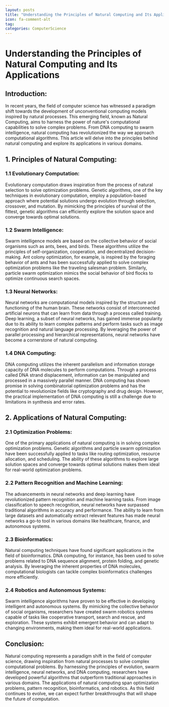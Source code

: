 ```yaml
---
layout: posts
title: "Understanding the Principles of Natural Computing and Its Applications"
icon: fa-comment-alt
tag:      
categories: ComputerScience
---
```



# Understanding the Principles of Natural Computing and Its Applications

## Introduction:

In recent years, the field of computer science has witnessed a paradigm shift towards the development of unconventional computing models inspired by natural processes. This emerging field, known as Natural Computing, aims to harness the power of nature's computational capabilities to solve complex problems. From DNA computing to swarm intelligence, natural computing has revolutionized the way we approach computational algorithms. This article will delve into the principles behind natural computing and explore its applications in various domains.

## 1. Principles of Natural Computing:

### 1.1 Evolutionary Computation:
Evolutionary computation draws inspiration from the process of natural selection to solve optimization problems. Genetic algorithms, one of the key techniques in evolutionary computation, employ a population-based approach where potential solutions undergo evolution through selection, crossover, and mutation. By mimicking the principles of survival of the fittest, genetic algorithms can efficiently explore the solution space and converge towards optimal solutions.

### 1.2 Swarm Intelligence:
Swarm intelligence models are based on the collective behavior of social organisms such as ants, bees, and birds. These algorithms utilize the principles of self-organization, cooperation, and decentralized decision-making. Ant colony optimization, for example, is inspired by the foraging behavior of ants and has been successfully applied to solve complex optimization problems like the traveling salesman problem. Similarly, particle swarm optimization mimics the social behavior of bird flocks to optimize continuous search spaces.

### 1.3 Neural Networks:
Neural networks are computational models inspired by the structure and functioning of the human brain. These networks consist of interconnected artificial neurons that can learn from data through a process called training. Deep learning, a subset of neural networks, has gained immense popularity due to its ability to learn complex patterns and perform tasks such as image recognition and natural language processing. By leveraging the power of parallel processing and hierarchical representations, neural networks have become a cornerstone of natural computing.

### 1.4 DNA Computing:
DNA computing utilizes the inherent parallelism and information storage capacity of DNA molecules to perform computations. Through a process called DNA strand displacement, information can be manipulated and processed in a massively parallel manner. DNA computing has shown promise in solving combinatorial optimization problems and has the potential to revolutionize fields like cryptography and drug design. However, the practical implementation of DNA computing is still a challenge due to limitations in synthesis and error rates.

## 2. Applications of Natural Computing:

### 2.1 Optimization Problems:
One of the primary applications of natural computing is in solving complex optimization problems. Genetic algorithms and particle swarm optimization have been successfully applied to tasks like routing optimization, resource allocation, and scheduling. The ability of these algorithms to explore large solution spaces and converge towards optimal solutions makes them ideal for real-world optimization problems.

### 2.2 Pattern Recognition and Machine Learning:
The advancements in neural networks and deep learning have revolutionized pattern recognition and machine learning tasks. From image classification to speech recognition, neural networks have surpassed traditional algorithms in accuracy and performance. The ability to learn from large datasets and automatically extract relevant features has made neural networks a go-to tool in various domains like healthcare, finance, and autonomous systems.

### 2.3 Bioinformatics:
Natural computing techniques have found significant applications in the field of bioinformatics. DNA computing, for instance, has been used to solve problems related to DNA sequence alignment, protein folding, and genetic analysis. By leveraging the inherent properties of DNA molecules, computational biologists can tackle complex bioinformatics challenges more efficiently.

### 2.4 Robotics and Autonomous Systems:
Swarm intelligence algorithms have proven to be effective in developing intelligent and autonomous systems. By mimicking the collective behavior of social organisms, researchers have created swarm robotics systems capable of tasks like cooperative transport, search and rescue, and exploration. These systems exhibit emergent behavior and can adapt to changing environments, making them ideal for real-world applications.

## Conclusion:

Natural computing represents a paradigm shift in the field of computer science, drawing inspiration from natural processes to solve complex computational problems. By harnessing the principles of evolution, swarm intelligence, neural networks, and DNA computing, researchers have developed powerful algorithms that outperform traditional approaches in various domains. The applications of natural computing span optimization problems, pattern recognition, bioinformatics, and robotics. As this field continues to evolve, we can expect further breakthroughs that will shape the future of computation.